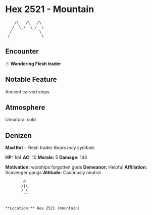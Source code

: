 # Hex 2521 - Mountain
```
    /\   /\   /\
   /  \_/  \_/  \
  /            \
 /              \
```

## Encounter

☉ **Wandering Flesh trader**

## Notable Feature

Ancient carved steps

## Atmosphere

Unnatural cold

## Denizen

**Mad Rot** - Flesh trader
*Bears holy symbols*

**HP:** 1d4 **AC:** 10 **Morale:** 5
**Damage:** 1d3

**Motivation:** worships forgotten gods
**Demeanor:** Helpful
**Affiliation:** Scavenger gangs
**Attitude:** Cautiously neutral

```
        O
       /|\
       / \
        ```


**Location:** Hex 2521 (mountain)
